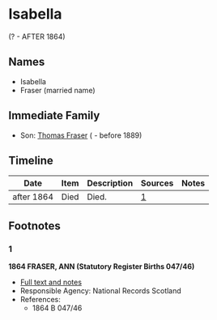 ﻿---
layout: person
subject_key: i41136024
permalink: /people/i41136024
---

# Isabella
(? - AFTER 1864)

## Names

* Isabella
* Fraser (married name)

## Immediate Family

* Son: [Thomas Fraser](./@39286288@-thomas-fraser-b-d1889.md) ( - before 1889)

## Timeline

Date | Item | Description | Sources | Notes
---|---|---|---|---
after 1864 | Died | Died. | [1](#1) | 

## Footnotes

### 1

**1864 FRASER, ANN (Statutory Register Births 047/46)**

* [Full text and notes](../sources/@72927227@-1864-fraser,-ann-statutory-register-births-047-46-.md)
* Responsible Agency: National Records Scotland
* References: 
  * 1864 B 047/46

